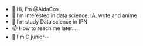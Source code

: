 - 👋 Hi, I’m @AidaCos
- 👀 I’m interested in data science, IA, write and anime
- 🌱 I’m study Data science in IPN
- 📫 How to reach me later....
- 🦄 I'm C junior--
<!---
AidaCos/AidaCos is a ✨ special ✨ repository because its `README.md` (this file) appears on your GitHub profile.
You can click the Preview link to take a look at your changes.
--- some one read this?>

.end
